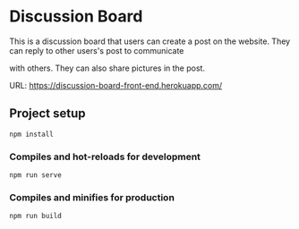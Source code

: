# Discussion Board

This is a discussion board that users can create a post on the website. They can reply to other users's post to communicate 

with others. They can also share pictures in the post. 

URL:
https://discussion-board-front-end.herokuapp.com/



## Project setup
```
npm install
```

### Compiles and hot-reloads for development
```
npm run serve
```

### Compiles and minifies for production
```
npm run build
```

